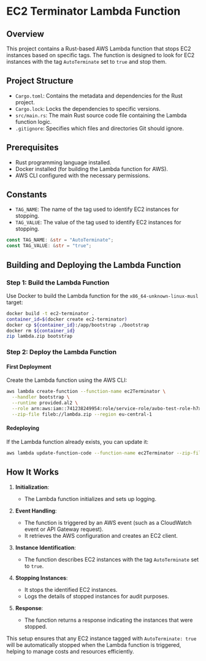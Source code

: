 # EC2 Terminator Lambda Function

## Overview

This project contains a Rust-based AWS Lambda function that stops EC2 instances based on specific tags. The function is designed to look for EC2 instances with the tag `AutoTerminate` set to `true` and stop them.

## Project Structure

- `Cargo.toml`: Contains the metadata and dependencies for the Rust project.
- `Cargo.lock`: Locks the dependencies to specific versions.
- `src/main.rs`: The main Rust source code file containing the Lambda function logic.
- `.gitignore`: Specifies which files and directories Git should ignore.

## Prerequisites

- Rust programming language installed.
- Docker installed (for building the Lambda function for AWS).
- AWS CLI configured with the necessary permissions.

## Constants

- `TAG_NAME`: The name of the tag used to identify EC2 instances for stopping.
- `TAG_VALUE`: The value of the tag used to identify EC2 instances for stopping.

```rust
const TAG_NAME: &str = "AutoTerminate";
const TAG_VALUE: &str = "true";
```

## Building and Deploying the Lambda Function

### Step 1: Build the Lambda Function

Use Docker to build the Lambda function for the `x86_64-unknown-linux-musl` target:

```sh
docker build -t ec2-terminator .
container_id=$(docker create ec2-terminator)
docker cp ${container_id}:/app/bootstrap ./bootstrap
docker rm ${container_id}
zip lambda.zip bootstrap
```

### Step 2: Deploy the Lambda Function

#### First Deployment

Create the Lambda function using the AWS CLI:

```sh
aws lambda create-function --function-name ec2Terminator \
  --handler bootstrap \
  --runtime provided.al2 \
  --role arn:aws:iam::741238249954:role/service-role/avbo-test-role-h7x0j96b \
  --zip-file fileb://lambda.zip --region eu-central-1
```

#### Redeploying

If the Lambda function already exists, you can update it:

```sh
aws lambda update-function-code --function-name ec2Terminator --zip-file fileb://lambda.zip --region eu-central-1
```

## How It Works

1. **Initialization**:
    - The Lambda function initializes and sets up logging.

2. **Event Handling**:
    - The function is triggered by an AWS event (such as a CloudWatch event or API Gateway request).
    - It retrieves the AWS configuration and creates an EC2 client.

3. **Instance Identification**:
    - The function describes EC2 instances with the tag `AutoTerminate` set to `true`.

4. **Stopping Instances**:
    - It stops the identified EC2 instances.
    - Logs the details of stopped instances for audit purposes.

5. **Response**:
    - The function returns a response indicating the instances that were stopped.

This setup ensures that any EC2 instance tagged with `AutoTerminate: true` will be automatically stopped when the Lambda function is triggered, helping to manage costs and resources efficiently.
